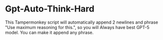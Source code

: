 # Gpt-Auto-Think-Hard
This Tampermonkey script will automatically append 2 newlines and phrase "Use maximum reasoning for this.", so you will Always have best GPT-5 model. You can make it append any phrase.
